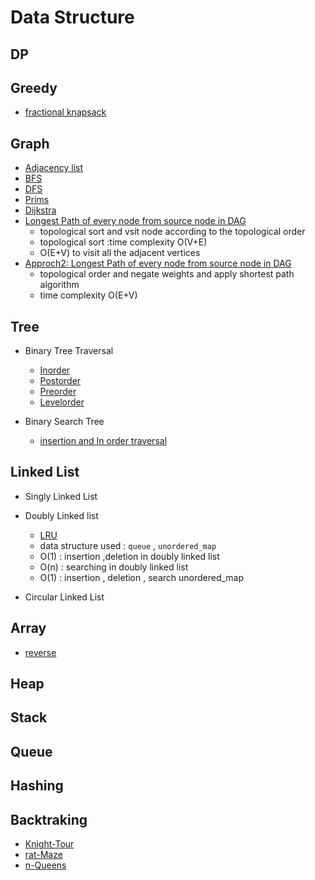 # Data Structure

## DP

## Greedy

- [fractional knapsack](9.greedy/fracttional_knapSack.cpp)

## Graph

- [Adjacency list](4.graph/adj_list.cpp)
- [BFS](4.graph/BFS.cpp)
- [DFS](4.graph/DFS.cpp)
- [Prims](4.graph/prims.cpp)
- [Dijkstra](4.graph/dijkstra.cpp)
- [Longest Path of every node from source node in DAG](4.graph/longest_path_DAG.cpp)
   - topological sort and vsit node according to the topological order
   - topological sort :time complexity O(V+E)
   - O(E+V) to visit all the adjacent vertices 
- [Approch2: Longest Path of every node from source node in DAG](4.graph/longest_path_DAG-method2.cpp)
   - topological order and negate weights and apply shortest path algorithm
   - time complexity O(E+V)

## Tree

- Binary Tree Traversal
   - [Inorder](5.tree/BT_inorder.cpp)
   - [Postorder](5.tree/BT_levelorder.cpp)
   - [Preorder](5.tree/BT_preorder.cpp)
   - [Levelorder](5.tree/BT_levelorder.cpp)

- Binary Search Tree
   - [insertion and In order traversal](5.tree/BST.cpp)

## Linked List 

- Singly Linked List

- Doubly Linked list
   - [LRU](6.linkedList/doublyList/LRU_hash.cpp)
   - data structure used : `queue` , `unordered_map`
   - O(1) : insertion ,deletion in doubly linked list
   - O(n) : searching in doubly linked list
   - O(1) : insertion , deletion , search unordered_map 

- Circular Linked List

## Array

- [reverse](1.Interger%20array/reversearray.cpp)

## Heap

## Stack

## Queue

## Hashing

## Backtraking

-  [Knight-Tour](./10.backtracking/1_knightTourProblem.cpp)
-  [rat-Maze](./10.backtracking/2_ratMaze.cpp)
-  [n-Queens](./10.backtracking/3_nQueens.cpp)


